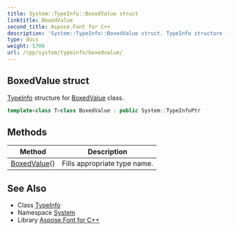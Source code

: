 ```yaml
---
title: System::TypeInfo::BoxedValue struct
linktitle: BoxedValue
second_title: Aspose.Font for C++
description: 'System::TypeInfo::BoxedValue struct. TypeInfo structure for BoxedValue class in C++.'
type: docs
weight: 5700
url: /cpp/system/typeinfo/boxedvalue/
---
```

## BoxedValue struct


[TypeInfo](../) structure for [BoxedValue](./) class.

```cpp
template<class T>class BoxedValue : public System::TypeInfoPtr
```

## Methods

| Method | Description |
| --- | --- |
| [BoxedValue](./boxedvalue/)() | Fills appropriate type name. |
## See Also

* Class [TypeInfo](../)
* Namespace [System](../../)
* Library [Aspose.Font for C++](../../../)
